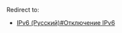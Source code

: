 Redirect to:

*   [IPv6 (Русский)#Отключение IPv6](/index.php/IPv6_(%D0%A0%D1%83%D1%81%D1%81%D0%BA%D0%B8%D0%B9)#Отключение_IPv6 "IPv6 (Русский)")